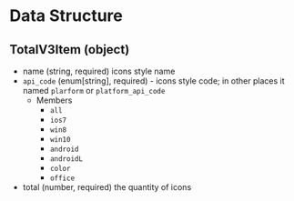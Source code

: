# Data Structure
## TotalV3Item (object)
+ name (string, required) icons style name
+ `api_code` (enum[string], required) - icons style code; in other places it named `plarform` or `platform_api_code`
    + Members
        + `all`
        + `ios7`
        + `win8`
        + `win10`
        + `android`
        + `androidL`
        + `color`
        + `office`
+ total (number, required) the quantity of icons
